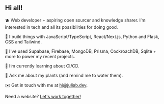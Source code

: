 ## Hi all!

🫐 Web developer + aspiring open sourcer and knowledge sharer. I’m interested in tech and all its possibilities for doing good.

🍊 I build things with JavaScript/TypeScript, React/Next.js, Python and Flask, CSS and Tailwind.

🥝 I've used Supabase, Firebase, MongoDB, Prisma, CockroachDB, Sqlite + more to power my recent projects.

🍓 I’m currently learning about CI/CD.
  
🌼 Ask me about my plants (and remind me to water them).  

✉️ Get in touch with me at <a href="mailto:hi@juliab.dev" target="_blank">hi@juliab.dev.</a>

Need a website? <a href="https://juliab.dev/work-with-me" target="_blank">Let's work together!</a>

<!-- <table>
<tr>
<td>
<img src="https://github-readme-stats-futbrc7ar-dejmedus.vercel.app/api?username=dejmedus&show_icons=true&count_private=true&hide_border=true" align="center"/>
</td>
<td>
<img src="https://github-readme-stats-futbrc7ar-dejmedus.vercel.app/api/top-langs/?username=dejmedus&hide=jupyter%20notebook" alt="Most used language graph" align="center"/>
</td>
</tr>
</table> -->


